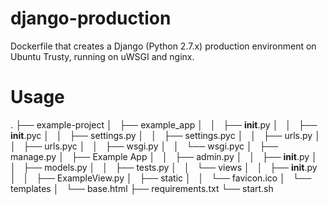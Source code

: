 # django-production
Dockerfile that creates a Django (Python 2.7.x) production environment on Ubuntu Trusty, running on uWSGI and nginx.

# Usage

.
├── example-project
│   ├── example_app
│   │   ├── __init__.py
│   │   ├── __init__.pyc
│   │   ├── settings.py
│   │   ├── settings.pyc
│   │   ├── urls.py
│   │   ├── urls.pyc
│   │   ├── wsgi.py
│   │   └── wsgi.pyc
│   ├── manage.py
│   ├── Example App
│   │   ├── admin.py
│   │   ├── __init__.py
│   │   ├── models.py
│   │   ├── tests.py
│   │   └── views
│   │       ├── __init__.py
│   │       ├── ExampleView.py
│   ├── static
│   │   └── favicon.ico
│   └── templates
│       └── base.html
├── requirements.txt
└── start.sh
